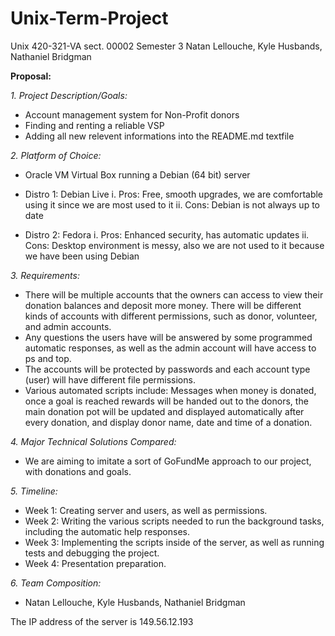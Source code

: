 # Unix-Term-Project
Unix
420-321-VA  sect. 00002
Semester 3
Natan Lellouche, Kyle Husbands, Nathaniel Bridgman

**Proposal:**

*1.	Project Description/Goals:*
  -	Account management system for Non-Profit donors
  -	Finding and renting a reliable VSP
  -	Adding all new relevent informations into the README.md textfile 

*2.	Platform of Choice:*
  -	Oracle VM Virtual Box running a Debian (64 bit) server
  -	Distro 1: Debian Live
      i.	Pros: Free, smooth upgrades, we are comfortable using it since we are most used to it
      ii.	Cons: Debian is not always up to date

  -	Distro 2: Fedora
    i.	Pros: Enhanced security, has automatic updates
    ii.	Cons: Desktop environment is messy, also we are not used to it because we have been using Debian

*3.	Requirements:*
  -	There will be multiple accounts that the owners can access to view their donation balances and deposit more money. There will be different kinds of accounts with     different permissions, such as donor, volunteer, and admin accounts.
  -	Any questions the users have will be answered by some programmed automatic responses, as well as the admin account will have access to ps and top.
  -	The accounts will be protected by passwords and each account type (user) will have different file permissions.
  -	Various automated scripts include: Messages when money is donated, once a goal is reached rewards will be handed out to the donors, the main donation pot will be     updated and displayed automatically after every donation, and display donor name, date and time of a donation.                    

*4.	Major Technical Solutions Compared:*
  -	We are aiming to imitate a sort of GoFundMe approach to our project, with donations and goals.

*5.	Timeline:*
  -	Week 1: Creating server and users, as well as permissions.
  -	Week 2: Writing the various scripts needed to run the background tasks, including the automatic help responses.
  -	Week 3: Implementing the scripts inside of the server, as well as running tests and debugging the project.
  -	Week 4: Presentation preparation.

*6.	Team Composition:*
  -	Natan Lellouche, Kyle Husbands, Nathaniel Bridgman

The IP address of the server is 149.56.12.193
